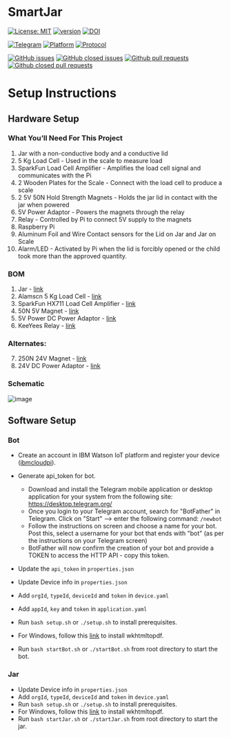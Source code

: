 # SmartJar

[![License: MIT](https://img.shields.io/badge/License-MIT-yellow.svg)](https://opensource.org/licenses/MIT)
[![version](https://img.shields.io/badge/version-1.0-blue)](https://github.com/sak007/SmartJar/releases/tag/v1.0)
[![DOI](https://zenodo.org/badge/472509628.svg)](https://zenodo.org/badge/latestdoi/472509628)

[![Telegram](https://img.shields.io/badge/-telegram-red?color=white&logo=telegram&logoColor=black)](https://desktop.telegram.org/)
[![Platform](https://img.shields.io/badge/Platform-IBMCloud-blue)](https://www.ibm.com/cloud/)
[![Protocol](https://img.shields.io/badge/Protocol-MQTT-blue)](https://mqtt.org)

[![GitHub issues](https://img.shields.io/github/issues/sak007/SmartJar)](https://github.com/sak007/SmartJar/issues?q=is%3Aopen+is%3Aissue)
[![GitHub closed issues](https://img.shields.io/github/issues-closed/sak007/SmartJar)](https://github.com/sak007/SmartJar/issues?q=is%3Aissue+is%3Aclosed)
[![Github pull requests](https://img.shields.io/github/issues-pr/sak007/SmartJar)](https://github.com/sak007/SmartJar/pulls)
[![Github closed pull requests](https://img.shields.io/github/issues-pr-closed/sak007/SmartJar)](https://github.com/sak007/SmartJar/pulls?q=is%3Apr+is%3Aclosed)

# Setup Instructions

## Hardware Setup

### What You’ll Need For This Project 

1. Jar with a non-conductive body and a conductive lid
2. 5 Kg Load Cell - Used in the scale to measure load
3. SparkFun Load Cell Amplifier - Amplifies the load cell signal and communicates with the Pi
4. 2 Wooden Plates for the Scale - Connect with the load cell to produce a scale
5. 2 5V 50N Hold Strength Magnets - Holds the jar lid in contact with the jar when powered
6. 5V Power Adaptor - Powers the magnets through the relay
7. Relay - Controlled by Pi to connect 5V supply to the magnets
8. Raspberry Pi 
9. Aluminum Foil and Wire Contact sensors for the Lid on Jar and Jar on Scale
10. Alarm/LED - Activated by Pi when the lid is forcibly opened or the child took more than the approved quantity.

### BOM

1) Jar - [link](https://www.amazon.com/dp/B0969WVW8M?ref=ppx_yo2ov_dt_b_product_details&th=1)
2) Alamscn 5 Kg Load Cell - [link](https://www.amazon.com/dp/B08KRWY43Y?ref=ppx_yo2ov_dt_b_product_details&th=1)
3) SparkFun HX711 Load Cell Amplifier - [link](https://www.amazon.com/dp/B079LVMC6X?psc=1&ref=ppx_yo2ov_dt_b_product_details)
4) 50N 5V Magnet - [link](https://www.amazon.com/dp/B01CYB0G24?psc=1&ref=ppx_yo2ov_dt_b_product_details)
5) 5V Power DC Power Adaptor - [link](https://www.amazon.com/dp/B078RXZM4C?psc=1&ref=ppx_yo2ov_dt_b_product_details)
6) KeeYees Relay - [link](https://www.amazon.com/gp/product/B07L6J6FHH/ref=ppx_yo_dt_b_search_asin_title?ie=UTF8&psc=1)

### Alternates:

7) 250N 24V Magnet - [link](https://www.amazon.com/dp/B01N21QDQC?psc=1&ref=ppx_yo2ov_dt_b_product_details)
8) 24V DC Power Adaptor - [link](https://www.amazon.com/dp/B08MQ2KM2N?ref=ppx_yo2ov_dt_b_product_details&th=1)

### Schematic
![image](https://user-images.githubusercontent.com/46975667/164135086-226d8538-8a4b-4966-9674-841a2dd3733a.png)

## Software Setup
### Bot
 - Create an account in IBM Watson IoT platform and register your device ([ibmcloudpi](https://github.com/usmanwardag/ibmcloudpi)).
 - Generate api_token for bot.
   + Download and install the Telegram mobile application or desktop application for your system from the following site: https://desktop.telegram.org/
   + Once you login to your Telegram account, search for "BotFather" in Telegram. Click on \"Start\" --> enter the following command: ```/newbot```
   + Follow the instructions on screen and choose a name for your bot. Post this, select a username for your bot that ends with "bot" (as per the instructions on your Telegram screen)
   + BotFather will now confirm the creation of your bot and provide a TOKEN to access the HTTP API - copy this token.

 - Update the ```api_token``` in ```properties.json```
 - Update Device info in ```properties.json```
 - Add ```orgId```, ```typeId```, ```deviceId``` and ```token``` in ```device.yaml```
 - Add ```appId```, ```key``` and ```token``` in ```application.yaml```
 - Run ```bash setup.sh``` or ```./setup.sh``` to install prerequisites.
 - For Windows, follow this [link](http://wkhtmltopdf.org/) to install wkhtmltopdf.
 - Run ```bash startBot.sh``` or ```./startBot.sh``` from root directory to start the bot.

### Jar
 - Update Device info in ```properties.json```
 - Add ```orgId```, ```typeId```, ```deviceId``` and ```token``` in ```device.yaml```
 - Run ```bash setup.sh``` or ```./setup.sh``` to install prerequisites.
 - For Windows, follow this [link](http://wkhtmltopdf.org/) to install wkhtmltopdf.
 - Run ```bash startJar.sh``` or ```./startJar.sh``` from root directory to start the jar.
